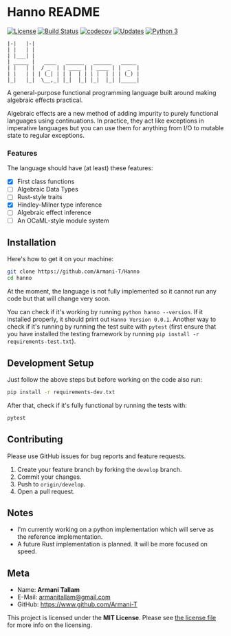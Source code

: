 # Hanno README

[![License](https://img.shields.io/github/license/Naereen/StrapDown.js.svg)](https://github.com/Naereen/StrapDown.js/blob/master/LICENSE) [![Build Status](https://travis-ci.com/Armani-T/hanno.svg?branch=main)](https://travis-ci.com/Armani-T/hanno) [![codecov](https://codecov.io/gh/Armani-T/hanno/branch/main/graph/badge.svg?token=AJVzAMeQAP)](https://codecov.io/gh/Armani-T/hanno) [![Updates](https://pyup.io/repos/github/Armani-T/hanno/shield.svg)](https://pyup.io/repos/github/Armani-T/hanno/) [![Python 3](https://pyup.io/repos/github/Armani-T/hanno/python-3-shield.svg)](https://pyup.io/repos/github/Armani-T/hanno/)

```
|-|   |-|
| |   | |
| |___| |
| _____ |   ____   ______   ______   _____
| |   | |  / _  | | ____ | | ____ | |  _  |
| |   | | | (_| | | |  | | | |  | | | (_) |
|_|   |_|  \__,_| |_|  |_| |_|  |_| |_____|
```

A general-purpose functional programming language built around making algebraic effects practical.

Algebraic effects are a new method of adding impurity to purely functional languages using continuations. In practice, they act like exceptions in imperative languages but you can use them for anything from I/O to mutable state to regular exceptions.

### Features

The language should have (at least) these features:

- [X] First class functions
- [ ] Algebraic Data Types
- [ ] Rust-style traits
- [X] Hindley-Milner type inference
- [ ] Algebraic effect inference
- [ ] An OCaML-style module system

## Installation

Here's how to get it on your machine:

```bash
git clone https://github.com/Armani-T/Hanno
cd hanno
```

At the moment, the language is not fully implemented so it cannot run any code but that will change very soon.

You can check if it's working by running `python hanno --version`. If it installed properly, it should print out `Hanno Version 0.0.1`. Another way to check if it's running by running the test suite with `pytest` (first ensure that you have installed the testing framework by running `pip install -r requirements-test.txt`).

## Development Setup

Just follow the above steps but before working on the code also run:

```bash
pip install -r requirements-dev.txt
```

After that, check if it's fully functional by running the tests with:

```bash
pytest
```

## Contributing

Please use GitHub issues for bug reports and feature requests.

1. Create your feature branch by forking the `develop` branch.
3. Commit your changes.
4. Push to `origin/develop`.
5. Open a pull request.

## Notes

- I'm currently working on a python implementation which will serve as the reference implementation.
- A future Rust implementation is planned. It will be more focused on speed.

## Meta

- Name: **Armani Tallam**
- E-Mail: armanitallam@gmail.com
- GitHub: <https://www.github.com/Armani-T>

This project is licensed under the **MIT License**. Please see [the license file](LICENSE) for more info on the licensing.
